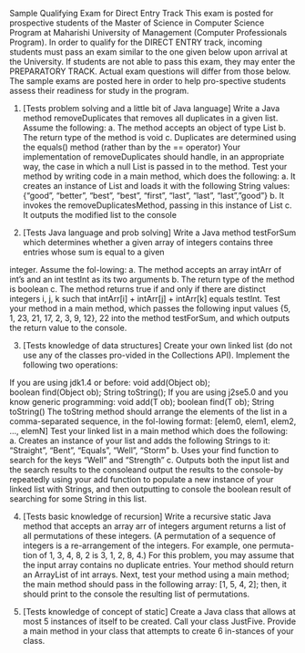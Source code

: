 Sample Qualifying Exam for Direct Entry Track
This exam is posted for prospective students of the Master of Science in Computer Science Program at Maharishi University of Management (Computer Professionals Program). In order to 
qualify for the DIRECT ENTRY track, incoming students must pass an exam similar to the one given below upon arrival at the University. If students are not able to pass this exam, they 
may enter the PREPARATORY TRACK. Actual exam questions will differ from those below. The sample exams are posted here in order to help pro-spective students assess their readiness for 
study in the program. 

1. [Tests problem solving and a little bit of Java language] Write a Java method removeDuplicates that removes all duplicates in a given list. Assume the following:
a. The method accepts an object of type List
b. The return type of the method is void
c. Duplicates are determined using the equals() method (rather than by the == operator)
Your implementation of removeDuplicates should handle, in an appropriate way, the case in which a null List is passed in to the method.
Test your method by writing code in a main method, which does the following:
a. It creates an instance of List and loads it with the following String values:{“good”, “better”, “best”, “best”, “first”, “last”, “last”, “last”,”good”}
b. It invokes the removeDuplicatesMethod, passing in this instance of List
c. It outputs the modified list to the console


2. [Tests Java language and prob solving] Write a Java method testForSum which determines whether a given array of integers contains three entries whose sum is equal to a given 

integer. Assume the fol-lowing:
a. The method accepts an array intArr of int’s and an int testInt as its two arguments
b. The return type of the method is boolean
c. The method returns true if and only if there are distinct integers i, j, k such that intArr[i] + intArr[j] + intArr[k] equals testInt.
Test your method in a main method, which passes the following input values
{5, 1, 23, 21, 17, 2, 3, 9, 12}, 22
into the method testForSum, and which outputs the return value to the console.

3. [Tests knowledge of data structures] Create your own linked list (do not use any of the classes pro-vided in the Collections API). Implement the following two operations:

If you are using jdk1.4 or before:
     void add(Object ob);  
     boolean find(Object ob);
     String toString();
If you are using j2se5.0 and you know generic programming: 
     void add(T ob);
     boolean find(T ob);
     String toString()
The toString method should arrange the elements of the list in a comma-separated sequence, in the fol-lowing format:
[elem0, elem1, elem2, …, elemN]
Test your linked list in a main method which does the following:
a. Creates an instance of your list and adds the following Strings to it:
“Straight”, “Bent”, “Equals”, “Well”, “Storm” 
b. Uses your find function to search for the keys “Well” and “Strength”
c. Outputs both the input list and the search results to the consoleand output the results to the console-by repeatedly using your add function to populate a new instance of your 
linked list with Strings, and then outputting to console the boolean result of searching for some String in this list. 

4. [Tests basic knowledge of recursion] Write a recursive static Java method that accepts an array arr of integers argument returns a list of all permutations of these integers.
(A permutation of a sequence of integers is a re-arrangement of the integers. For example, one permuta-tion of  1, 3, 4, 8, 2 is 3, 1, 2, 8, 4.) For this problem, you may assume that 
the input array contains no duplicate entries. Your method should return an ArrayList of int arrays. 
Next, test your method using a main method; the main method should pass in the following array: [1, 5, 4, 2]; then, it should print to the console the resulting list of permutations.


5. [Tests knowledge of concept of static] Create a Java class that allows at most 5 instances of itself to be created. Call your class JustFive. Provide a main method in your class 
that attempts to create 6 in-stances of your class. 



